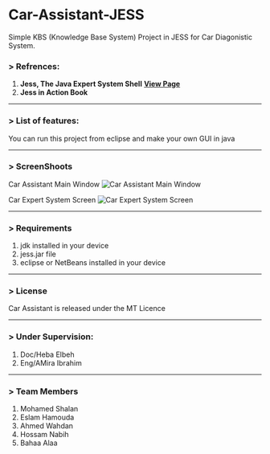 Car-Assistant-JESS
==================
Simple KBS (Knowledge Base System) Project in JESS for Car Diagonistic System.

### > Refrences:
1. **Jess, The Java Expert System Shell** [**View Page**](http://herzberg.ca.sandia.gov/jess/docs/52/index.html)
2. **Jess in Action Book**

-------------------------
### > List of features:
You can run this project from eclipse and make your own GUI in java 

--------------------------
### > ScreenShoots
Car Assistant Main Window
![Car Assistant Main Window](https://raw.githubusercontent.com/sh3lan93/Car-Assistant-JESS/master/MainScreen.png)


Car Expert System Screen
![Car Expert System Screen](https://raw.githubusercontent.com/sh3lan93/Car-Assistant-JESS/master/CarExpertSystemScreen.png)

-----------------------
### > Requirements
1. jdk installed in your device 
2. jess.jar file 
3. eclipse or NetBeans installed in your device 

-------------------------
### > License
Car Assistant is released under the MT Licence

--------------------------
### > Under Supervision:
1. Doc/Heba Elbeh 
2. Eng/AMira Ibrahim

------------------------
### > Team Members
1. Mohamed Shalan
2. Eslam Hamouda
3. Ahmed Wahdan 
4. Hossam Nabih 
5. Bahaa Alaa
